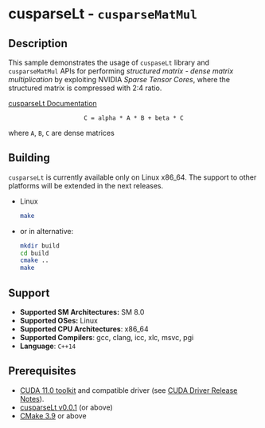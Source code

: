 # cusparseLt - `cusparseMatMul`

## Description

This sample demonstrates the usage of `cuspaseLt` library and `cusparseMatMul` APIs for performing *structured matrix - dense matrix multiplication* by exploiting NVIDIA *Sparse Tensor Cores*, where the structured matrix is compressed with 2:4 ratio.

[cusparseLt Documentation](https://docs.nvidia.com/cuda/cusparselt/index.html)

<center>

`C = alpha * A * B + beta * C`

</center>

where `A`, `B`, `C` are dense matrices

## Building

`cusparseLt` is currently available only on Linux x86_64. The support to other platforms will be extended in the next releases.

* Linux
    ```bash
    make
    ```

* or in alternative:
    ```bash
    mkdir build
    cd build
    cmake ..
    make
    ```

## Support

* **Supported SM Architectures:** SM 8.0
* **Supported OSes:** Linux
* **Supported CPU Architectures**: x86_64
* **Supported Compilers**: gcc, clang, icc, xlc, msvc, pgi
* **Language**: `C++14`

## Prerequisites

* [CUDA 11.0 toolkit](https://developer.nvidia.com/cuda-11.0-download-archive) and compatible driver (see [CUDA Driver Release Notes](https://docs.nvidia.com/cuda/cuda-toolkit-release-notes/index.html#cuda-major-component-versions)).
* [cusparseLt v0.0.1](https://developer.nvidia.com/cusparselt/downloads) (or above)
* [CMake 3.9](https://cmake.org/download/) or above
